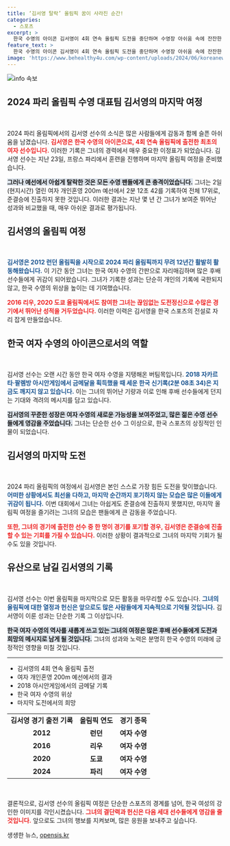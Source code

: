 ```yaml
---
title: ‘김서영 탈락’ 올림픽 꿈이 사라진 순간!
categories:
  - 스포츠
excerpt: >
  한국 수영의 아이콘 김서영이 4회 연속 올림픽 도전을 중단하며 수영장 아쉬움 속에 잔잔한 여운을 남겼습니다. 12년 간의 여정이 마무리될지 관심이 집중됩니다.
feature_text: >
  한국 수영의 아이콘 김서영이 4회 연속 올림픽 도전을 중단하며 수영장 아쉬움 속에 잔잔한 여운을 남겼습니다. 12년 간의 여정이 마무리될지 관심이 집중됩니다.
image: 'https://www.behealthy4u.com/wp-content/uploads/2024/06/koreanews.jpg'
---
```


<p><img src="https://www.behealthy4u.com/wp-content/uploads/2024/06/koreanews.jpg" alt="info 속보" /></p>

<h2 data-ke-size="size26">2024 파리 올림픽 수영 대표팀 김서영의 마지막 여정</h2>

<p data-ke-size="size16">&nbsp;</p>

<p>2024 파리 올림픽에서의 김서영 선수의 소식은 많은 사람들에게 감동과 함께 슬픈 아쉬움을 남겼습니다. <b><span style="color: #ee2323;">김서영은 한국 수영의 아이콘으로, 4회 연속 올림픽에 출전한 최초의 여자 선수입니다.</span></b> 이러한 기록은 그녀의 경력에서 매우 중요한 이정표가 되었습니다. 김서영 선수는 지난 23일, 프랑스 파리에서 훈련을 진행하며 마지막 올림픽 여정을 준비했습니다. </p>

<p><b><span style="background-color: #21538527;">그러나 예선에서 아쉽게 탈락한 것은 모든 수영 팬들에게 큰 충격이었습니다.</span></b> 그녀는 2일(현지시간) 열린 여자 개인혼영 200m 예선에서 2분 12초 42를 기록하여 전체 17위로, 준결승에 진출하지 못한 것입니다. 이러한 결과는 지난 몇 년 간 그녀가 보여준 뛰어난 성과와 비교했을 때, 매우 아쉬운 결과로 평가됩니다.</p>

<h2 data-ke-size="size26">김서영의 올림픽 여정</h2>

<p data-ke-size="size16">&nbsp;</p>

<p><b><span style="color: #1a5490;">김서영은 2012 런던 올림픽을 시작으로 2024 파리 올림픽까지 무려 12년간 활발히 활동해왔습니다.</span></b> 이 기간 동안 그녀는 한국 여자 수영의 간판으로 자리매김하며 많은 후배 선수들에게 귀감이 되어왔습니다. 그녀가 기록한 성과는 단순히 개인의 기록에 국한되지 않고, 한국 수영의 위상을 높이는 데 기여했습니다. </p>

<p><b><span style="color: #ee2323;">2016 리우, 2020 도쿄 올림픽에서도 참여한 그녀는 끊임없는 도전정신으로 수많은 경기에서 뛰어난 성적을 거두었습니다.</span></b> 이러한 이력은 김서영을 한국 스포츠의 전설로 자리 잡게 만들었습니다. </p>

<h2 data-ke-size="size26">한국 여자 수영의 아이콘으로서의 역할</h2>

<p data-ke-size="size16">&nbsp;</p>

<p>김서영 선수는 오랜 시간 동안 한국 여자 수영을 지탱해온 버팀목입니다. <b><span style="color: #1a5490;">2018 자카르타·팔렘방 아시안게임에서 금메달을 획득했을 때 세운 한국 신기록(2분 08초 34)은 지금도 깨지지 않고 있습니다.</span></b> 이는 그녀의 뛰어난 기량과 이로 인해 후배 선수들에게 던지는 기대와 격려의 메시지를 담고 있습니다. </p>

<p><b><span style="background-color: #21538527;">김서영의 꾸준한 성장은 여자 수영의 새로운 가능성을 보여주었고, 많은 젊은 수영 선수들에게 영감을 주었습니다.</span></b> 그녀는 단순한 선수 그 이상으로, 한국 스포츠의 상징적인 인물이 되었습니다. </p>

<h2 data-ke-size="size26">김서영의 마지막 도전</h2>

<p data-ke-size="size16">&nbsp;</p>

<p>2024 파리 올림픽의 여정에서 김서영은 본인 스스로 가장 힘든 도전을 맞이했습니다. <b><span style="color: #1a5490;">어떠한 상황에서도 최선을 다하고, 마지막 순간까지 포기하지 않는 모습은 많은 이들에게 귀감이 됩니다.</span></b> 이번 대회에서 그녀는 아쉽게도 준결승에 진출하지 못했지만, 마지막 올림픽 여정을 즐기려는 그녀의 모습은 팬들에게 큰 감동을 주었습니다. </p>

<p><b><span style="color: #ee2323;">또한, 그녀의 경기에 출전한 선수 중 한 명이 경기를 포기할 경우, 김서영은 준결승에 진출할 수 있는 기회를 가질 수 있습니다.</span></b> 이러한 상황이 결과적으로 그녀의 마지막 기회가 될 수도 있을 것입니다. </p>

<h2 data-ke-size="size26">유산으로 남길 김서영의 기록</h2>

<p data-ke-size="size16">&nbsp;</p>

<p>김서영 선수는 이번 올림픽을 마지막으로 모든 활동을 마무리할 수도 있습니다. <b><span style="color: #1a5490;">그녀의 올림픽에 대한 열정과 헌신은 앞으로도 많은 사람들에게 지속적으로 기억될 것입니다.</span></b> 김서영이 이룬 성과는 단순한 기록 그 이상입니다. </p>

<p><b><span style="background-color: #21538527;">한국 여자 수영의 역사를 새롭게 쓰고 있는 그녀의 여정은 많은 후배 선수들에게 도전과 희망의 메시지로 남게 될 것입니다.</span></b> 그녀의 성과와 노력은 분명히 한국 수영의 미래에 긍정적인 영향을 미칠 것입니다. </p>

<hr />

<ul>
    <li>김서영의 4회 연속 올림픽 출전</li>
    <li>여자 개인혼영 200m 예선에서의 결과</li>
    <li>2018 아시안게임에서의 금메달 기록</li>
    <li>한국 여자 수영의 위상</li>
    <li>마지막 도전에서의 희망</li>
</ul>

<table>
    <tr>
        <td style="text-align: center; height: 17px;"><b>김서영 경기 출전 기록</b></td>
        <td style="text-align: center; height: 17px;"><b>올림픽 연도</b></td>
        <td style="text-align: center; height: 17px;"><b>경기 종목</b></td>
    </tr>
    <tr>
        <td style="text-align: center; height: 17px;"><b>2012</b></td>
        <td style="text-align: center; height: 17px;"><b>런던</b></td>
        <td style="text-align: center; height: 17px;"><b>여자 수영</b></td>
    </tr>
    <tr>
        <td style="text-align: center; height: 17px;"><b>2016</b></td>
        <td style="text-align: center; height: 17px;"><b>리우</b></td>
        <td style="text-align: center; height: 17px;"><b>여자 수영</b></td>
    </tr>
    <tr>
        <td style="text-align: center; height: 17px;"><b>2020</b></td>
        <td style="text-align: center; height: 17px;"><b>도쿄</b></td>
        <td style="text-align: center; height: 17px;"><b>여자 수영</b></td>
    </tr>
    <tr>
        <td style="text-align: center; height: 17px;"><b>2024</b></td>
        <td style="text-align: center; height: 17px;"><b>파리</b></td>
        <td style="text-align: center; height: 17px;"><b>여자 수영</b></td>
    </tr>
</table> 

<p data-ke-size="size16">&nbsp;</p>

<p>결론적으로, 김서영 선수의 올림픽 여정은 단순한 스포츠의 경계를 넘어, 한국 여성의 강인한 이미지를 각인시켰습니다. <b><span style="color: #ee2323;">그녀의 결단력과 헌신은 다음 세대 선수들에게 영감을 줄 것입니다.</span></b> 앞으로도 그녀의 행보를 지켜보며, 많은 응원을 보내주고 싶습니다.</p>
생생한 뉴스, <a href="https://opensis.kr" rel="dofollow">opensis.kr</a>


